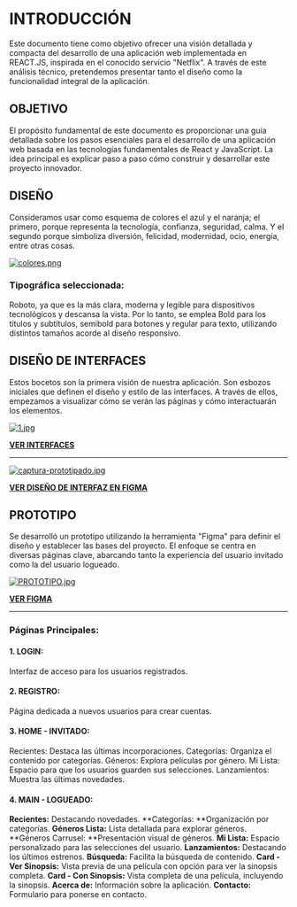 # INTRODUCCIÓN

Este documento tiene como objetivo ofrecer una visión detallada y compacta del desarrollo de una aplicación web implementada en REACT.JS, inspirada en el conocido servicio "Netflix". A través de este análisis técnico, pretendemos presentar tanto el diseño como la funcionalidad integral de la aplicación.

## OBJETIVO

El propósito fundamental de este documento es proporcionar una guía detallada sobre los pasos esenciales para el desarrollo de una aplicación web basada en las tecnologías fundamentales de React y JavaScript. La idea principal es explicar paso a paso cómo construir y desarrollar este proyecto innovador.

## DISEÑO

Consideramos usar como esquema de colores el azul y el naranja; el primero, porque representa la tecnología, confianza, seguridad, calma. Y el segundo porque simboliza diversión, felicidad, modernidad, ocio, energía, entre otras cosas. 

[![colores.png](https://i.postimg.cc/Z5qqF9JJ/colores.png)](https://postimg.cc/F72mhHf6)

### Tipográfica seleccionada: 
Roboto, ya que es la más clara, moderna y legible para dispositivos tecnológicos y descansa la vista. Por lo tanto, se emplea Bold para los títulos y subtítulos, semibold para botones y regular para texto, utilizando distintos tamaños acorde al diseño responsivo.


##  DISEÑO DE INTERFACES 

Estos bocetos son la primera visión de nuestra aplicación. Son esbozos iniciales que definen el diseño y estilo de las interfaces. A través de ellos, empezamos a visualizar cómo se verán las páginas y cómo interactuarán los elementos. 

[![1.jpg](https://i.postimg.cc/pTWcptDc/1.jpg)](https://postimg.cc/Z9QxM2s6)

[**VER INTERFACES**](https://drive.google.com/drive/folders/1-_OSAmRvog0Q2ROZMKneTMQK95FsRRqf?usp=drive_link "VER INTERFACES")


------------


[![captura-prototipado.jpg](https://i.postimg.cc/kGV0gmC3/captura-prototipado.jpg)](https://postimg.cc/5QV7sDjn)

[**VER DISEÑO DE INTERFAZ EN FIGMA**](https://www.figma.com/file/rq4z9JNH8yNPbiDvtk3Z8Z/ReacTV2?type=design&mode=design&t=ymH2RTgI9CRWPboN-1 "VER DISEÑO DE INTERFAZ EN FIGMA")



## PROTOTIPO

Se desarrolló un prototipo utilizando la herramienta "Figma" para definir el diseño y establecer las bases del proyecto. El enfoque se centra en diversas páginas clave, abarcando tanto la experiencia del usuario invitado como la del usuario logueado.

[![PROTOTIPO.jpg](https://i.postimg.cc/pX5mghgk/PROTOTIPO.jpg)](https://postimg.cc/xcYjmCjb)

[**VER FIGMA**](https://www.figma.com/proto/rq4z9JNH8yNPbiDvtk3Z8Z/ReacTV2?type=design&node-id=327-760&t=ymH2RTgI9CRWPboN-0&scaling=scale-down&page-id=327%253A760&prev-org-id=external-teams "VER FIGMA")


------------


### Páginas Principales:

#### 1.  LOGIN: 
Interfaz de acceso para los usuarios registrados.

#### 2. REGISTRO:
Página dedicada a nuevos usuarios para crear cuentas.

#### 3. HOME - INVITADO:
Recientes: Destaca las últimas incorporaciones.
Categorías: Organiza el contenido por categorías.
Géneros: Explora películas por género.
Mi Lista: Espacio para que los usuarios guarden sus selecciones.
Lanzamientos: Muestra las últimas novedades.

#### 4. MAIN - LOGUEADO:
**Recientes:** Destacando novedades.
**Categorías: **Organización por categorías.
**Géneros Lista:** Lista detallada para explorar géneros.
**Géneros Carrusel: **Presentación visual de géneros.
**Mi Lista:** Espacio personalizado para las selecciones del usuario.
**Lanzamientos:** Destacando los últimos estrenos.
**Búsqueda:** Facilita la búsqueda de contenido.
**Card - Ver Sinopsis:** Vista previa de una película con opción para ver la sinopsis completa.
**Card - Con Sinopsis:** Vista completa de una película, incluyendo la sinopsis.
**Acerca de:** Información sobre la aplicación.
**Contacto:** Formulario para ponerse en contacto.

